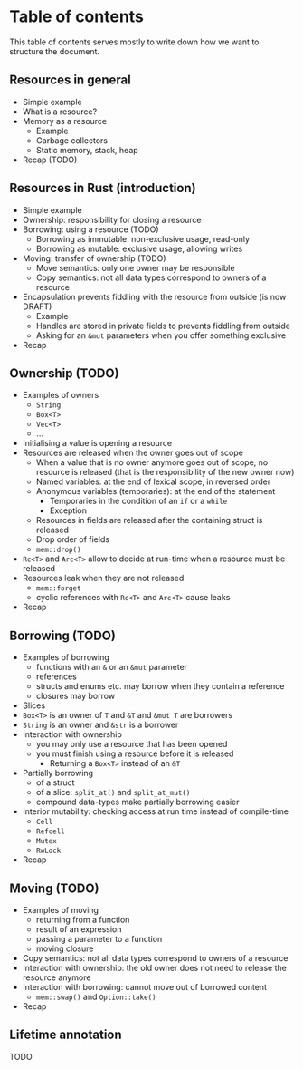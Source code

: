 Table of contents
=================

This table of contents serves mostly to write down how we want to structure
the document.

Resources in general
--------------------

* Simple example
* What is a resource?
* Memory as a resource
	- Example
	- Garbage collectors
	- Static memory, stack, heap
* Recap (TODO)

Resources in Rust (introduction)
--------------------------------

* Simple example
* Ownership: responsibility for closing a resource
* Borrowing: using a resource (TODO)
	- Borrowing as immutable: non-exclusive usage, read-only
	- Borrowing as mutable: exclusive usage, allowing writes
* Moving: transfer of ownership (TODO)
	- Move semantics: only one owner may be responsible
	- Copy semantics: not all data types correspond to owners of a resource
* Encapsulation prevents fiddling with the resource from outside (is now DRAFT)
	- Example
	- Handles are stored in private fields to prevents fiddling from outside
	- Asking for an `&mut` parameters when you offer something exclusive
* Recap

Ownership (TODO)
----------------

* Examples of owners
	- `String`
	- `Box<T>`
	- `Vec<T>`
	- ...
* Initialising a value is opening a resource
* Resources are released when the owner goes out of scope
	- When a value that is no owner anymore goes out of scope, no resource
		is released (that is the responsibility of the new owner now)
	- Named variables: at the end of lexical scope, in reversed order
	- Anonymous variables (temporaries): at the end of the statement
		- Temporaries in the condition of an `if` or a `while`
		- Exception
	- Resources in fields are released after the containing struct is released
	- Drop order of fields
	- `mem::drop()`
* `Rc<T>` and `Arc<T>` allow to decide at run-time when a resource must be
  released
* Resources leak when they are not released
	* `mem::forget`
	* cyclic references with `Rc<T>` and `Arc<T>` cause leaks
* Recap

Borrowing (TODO)
----------------

* Examples of borrowing
	* functions with an `&` or an `&mut` parameter
	* references
	* structs and enums etc. may borrow when they contain a reference
	* closures may borrow
* Slices
* `Box<T>` is an owner of `T` and `&T` and `&mut T` are borrowers
* `String` is an owner and `&str` is a borrower
* Interaction with ownership 
	- you may only use a resource that has been opened
	- you must finish using a resource before it is released
		- Returning a `Box<T>` instead of an `&T`
* Partially borrowing
	* of a struct
	* of a slice: `split_at()` and `split_at_mut()`
	* compound data-types make partially borrowing easier
* Interior mutability: checking access at run time instead of compile-time
	* `Cell`
	* `Refcell`
	* `Mutex`
	* `RwLock`
* Recap

Moving (TODO)
-------------

* Examples of moving
	- returning from a function
	- result of an expression
	- passing a parameter to a function
	- moving closure
* Copy semantics: not all data types correspond to owners of a resource
* Interaction with ownership: the old owner does not need to release the resource
  anymore
* Interaction with borrowing: cannot move out of borrowed content
	- `mem::swap()` and `Option::take()`
* Recap

Lifetime annotation
-------------------
TODO
